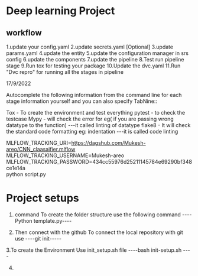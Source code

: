 # Deep learning Project

## workflow

1.update your config.yaml
2.update secrets.yaml [Optional]
3.update params.yaml
4.update the entity
5.update the configuration manager in srs config
6.update the components
7.update the pipeline
8.Test run pipeline stage
9.Run tox for testing your package
10.Update the dvc.yaml
11.Run "Dvc repro" for running all the stages in pipeline

17/9/2022

Autocomplete the following information from the command line for    each stage information  yourself and    you can also specify
TabNine:: 

Tox - To create the environment and test everything
pytest - to check the testcase
Mypy - will check the error for eg( if you are passing wrong datatype to the function) ---it called linting of datatype
flake8 - It will check the standard code formatting eg: indentation  ---it is called code linting



MLFLOW_TRACKING_URI=https://dagshub.com/Mukesh-areo/CNN_claasaifier.mlflow \
MLFLOW_TRACKING_USERNAME=Mukesh-areo \
MLFLOW_TRACKING_PASSWORD=434cc55976d25211145784e69290bf348ce1e14a \
python script.py



# Project setups 

1. command
To create the folder structure use the following command
 ----Python template.py----

2. Then connect with the github
To connect the local repository with git use 
 ----git init-----

3.To create the Environment 
Use init_setup.sh file
----bash init-setup.sh ----

4.